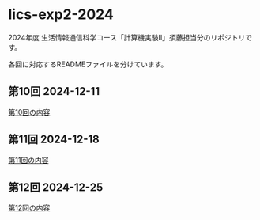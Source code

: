 # lics-exp2-2024
2024年度 生活情報通信科学コース「計算機実験II」須藤担当分のリポジトリです。

各回に対応するREADMEファイルを分けています。

## 第10回 2024-12-11
[第10回の内容](https://github.com/lics-nara-wu/lics-exp2-2024/blob/main/11Dec/README.md)

## 第11回 2024-12-18
[第11回の内容](https://github.com/lics-nara-wu/lics-exp2-2024/blob/main/18Dec/README.md)

## 第12回 2024-12-25
[第12回の内容](https://github.com/lics-nara-wu/lics-exp2-2024/blob/main/25Dec/README.md)
